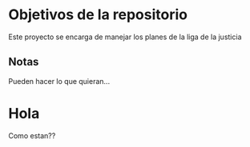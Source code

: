# Objetivos de la repositorio

Este proyecto se encarga de manejar los planes de la liga de la justicia


## Notas
Pueden hacer lo que quieran...
# Hola
Como estan??
